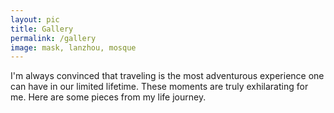 ```yaml
---
layout: pic
title: Gallery
permalink: /gallery
image: mask, lanzhou, mosque
---
```


I'm always convinced that traveling is the most adventurous experience one can have in our limited lifetime. These moments are truly exhilarating for me. Here are some pieces from my life journey.

